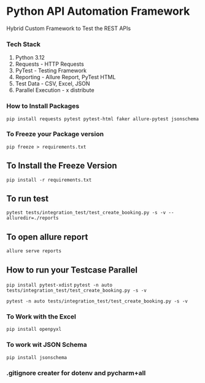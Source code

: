 # Python API Automation Framework

Hybrid Custom Framework to Test the REST APIs



### Tech Stack
1. Python 3.12
2. Requests - HTTP Requests
3. PyTest - Testing Framework
4. Reporting - Allure Report, PyTest HTML
5. Test Data - CSV, Excel, JSON
6. Parallel Execution - x distribute



### How to Install Packages
`` pip install requests pytest pytest-html faker allure-pytest jsonschema
``

### To Freeze your Package version
`` pip freeze > requirements.txt ``

## To Install the Freeze Version
``pip install -r requirements.txt``

## To run test 
``pytest tests/integration_test/test_create_booking.py -s -v --alluredir=./reports``
## To open allure report 
``allure serve reports``

## How to run your Testcase Parallel 
`` pip install pytest-xdist ``
`` pytest -n auto tests/integration_test/test_create_booking.py -s -v `` 


``pytest -n auto tests/integration_test/test_create_booking.py -s -v
``

### To Work with the Excel
``pip install openpyxl``


### To work wit JSON Schema
```pip install jsonschema```

### .gitignore creater for dotenv and pycharm+all
